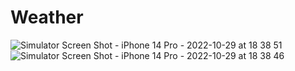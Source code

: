 # Weather

![Simulator Screen Shot - iPhone 14 Pro - 2022-10-29 at 18 38 51](https://user-images.githubusercontent.com/10871811/198856353-3802cfb9-4790-47fd-80fa-2d426a5e4845.png)
![Simulator Screen Shot - iPhone 14 Pro - 2022-10-29 at 18 38 46](https://user-images.githubusercontent.com/10871811/198856355-122e5577-af6a-4122-a871-a7fc9c52ba60.png)
